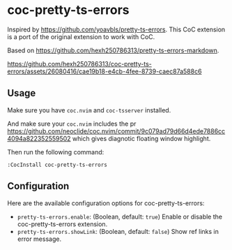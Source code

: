 # coc-pretty-ts-errors

Inspired by https://github.com/yoavbls/pretty-ts-errors. This CoC extension is a port of the original extension to work with CoC.

Based on https://github.com/hexh250786313/pretty-ts-errors-markdown.

https://github.com/hexh250786313/coc-pretty-ts-errors/assets/26080416/cae19b18-e4cb-4fee-8739-caec87a588c6

## Usage

Make sure you have `coc.nvim` and `coc-tsserver` installed.

And make sure your `coc.nvim` includes the pr https://github.com/neoclide/coc.nvim/commit/9c079ad79d66d4ede7886cc4094a822352559502 which gives diagnotic floating window highlight.

Then run the following command:

```
:CocInstall coc-pretty-ts-errors
```

## Configuration

Here are the available configuration options for coc-pretty-ts-errors:

- `pretty-ts-errors.enable`: (Boolean, default: `true`) Enable or disable the coc-pretty-ts-errors extension.
- `pretty-ts-errors.showLink`: (Boolean, default: `false`) Show ref links in error message.
